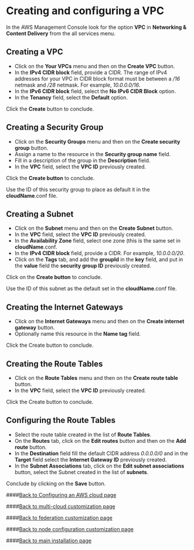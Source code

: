 # Creating and configuring a VPC
In the AWS Management Console look for the option **VPC** in **Networking & Content Delivery** from the all services menu.

## Creating a VPC
* Click on the **Your VPCs** menu and then on the **Create VPC** button.
* In the **IPv4 CIDR block** field, provide a CIDR. The range of IPv4 addresses for your VPC in
CIDR block format must be between a */16* netmask and */28* netmask. For example, *10.0.0.0/16*.
* In the **IPv6 CIDR block** field, select the **No IPv6 CIDR Block** option.
* In the **Tenancy** field, select the **Default** option.

Click the **Create** button to conclude.

## Creating a Security Group
* Click on the **Security Groups** menu and then on the **Create security group** button.
* Assign a name to the resource in the **Security group name** field.
* Fill in a description of the group in the **Description** field.
* In the **VPC** field, select the **VPC ID** previously created.

Click the **Create button** to conclude.

Use the ID of this security group to place as default it in the **cloudName**.conf file.

## Creating a Subnet
* Click on the **Subnet** menu and then on the **Create Subnet** button.
* In the **VPC** field, select the **VPC ID** previously created.
* In the **Availability Zone** field, select one zone (this is the same set in **cloudName**.conf.
* In the **IPv4 CIDR block** field, provide a CIDR. For example, *10.0.0.0/20*.
* Click on the **Tags** tab, and add the **groupId** in the **key** field, and put in the
**value** field the **security group ID** previously created.

Click on the **Create button** to conclude.

Use the ID of this subnet as the default set in the **cloudName**.conf file.

## Creating the Internet Gateways
* Click on the **Internet Gateways** menu and then on the **Create internet gateway** button.
* Optionally name this resource in the **Name tag** field.

Click the Create button to conclude.

## Creating the Route Tables
* Click on the **Route Tables** menu and then on the **Create route table** button.
* In the **VPC** field, select the **VPC ID** previously created.

Click the Create button to conclude.

## Configuring the Route Tables
* Select the route table created in the list of **Route Tables**.
* On the **Routes** tab, click on the **Edit routes** button and then on the **Add route** button.
* In the **Destination** field fill the default CIDR address *0.0.0.0/0* and in the **Target** field 
select the **Internet Gateway ID** previously created.
* In the **Subnet Associations** tab, click on the **Edit subnet associations** button, 
select the Subnet created in the list of **subnets**.

Conclude by clicking on the **Save** button.

####[Back to Configuring an AWS cloud page](aws.md)

####[Back to multi-cloud customization page](multi-cloud.md)

####[Back to federation customization page](federation.md)

####[Back to node configuration customization page](node-configuration.md)

####[Back to main installation page](main.md)